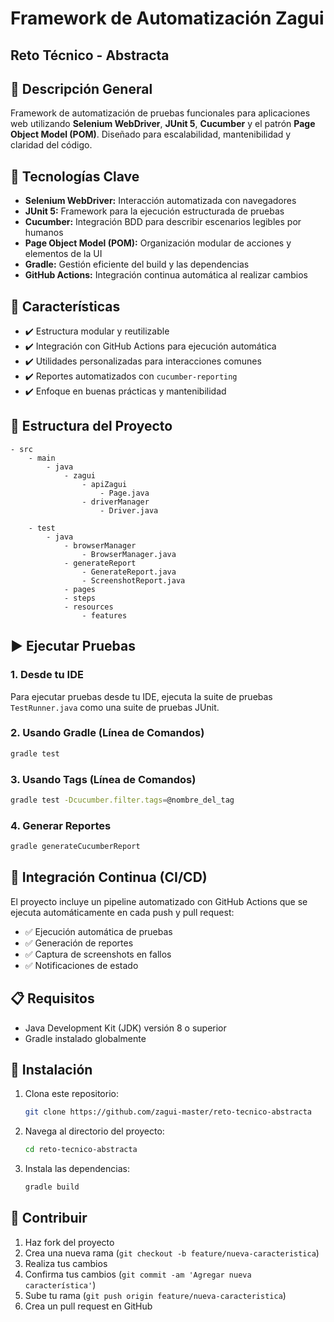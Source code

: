 # Framework de Automatización Zagui

## Reto Técnico - Abstracta

## 🧪 Descripción General

Framework de automatización de pruebas funcionales para aplicaciones web utilizando **Selenium WebDriver**, **JUnit 5**,
**Cucumber** y el patrón **Page Object Model (POM)**. Diseñado para escalabilidad, mantenibilidad y claridad del código.

## 🚀 Tecnologías Clave

- **Selenium WebDriver:** Interacción automatizada con navegadores
- **JUnit 5:** Framework para la ejecución estructurada de pruebas
- **Cucumber:** Integración BDD para describir escenarios legibles por humanos
- **Page Object Model (POM):** Organización modular de acciones y elementos de la UI
- **Gradle:** Gestión eficiente del build y las dependencias
- **GitHub Actions:** Integración continua automática al realizar cambios

## 🎯 Características

- ✔️ Estructura modular y reutilizable
- ✔️ Integración con GitHub Actions para ejecución automática
- ✔️ Utilidades personalizadas para interacciones comunes
- ✔️ Reportes automatizados con `cucumber-reporting`
- ✔️ Enfoque en buenas prácticas y mantenibilidad

## 📁 Estructura del Proyecto

```
- src
    - main
        - java
            - zagui
                - apiZagui
                    - Page.java
                - driverManager
                    - Driver.java

    - test
        - java
            - browserManager
                - BrowserManager.java
            - generateReport
                - GenerateReport.java
                - ScreenshotReport.java
            - pages
            - steps
            - resources
                - features
```

## ▶️ Ejecutar Pruebas

### 1. Desde tu IDE

Para ejecutar pruebas desde tu IDE, ejecuta la suite de pruebas `TestRunner.java` como una suite de pruebas JUnit.

### 2. Usando Gradle (Línea de Comandos)

```bash
gradle test
```

### 3. Usando Tags (Línea de Comandos)

```bash
gradle test -Dcucumber.filter.tags=@nombre_del_tag
```

### 4. Generar Reportes

```bash
gradle generateCucumberReport
```

## 🔄 Integración Continua (CI/CD)

El proyecto incluye un pipeline automatizado con GitHub Actions que se ejecuta automáticamente en cada push y pull
request:

- ✅ Ejecución automática de pruebas
- ✅ Generación de reportes
- ✅ Captura de screenshots en fallos
- ✅ Notificaciones de estado

## 📋 Requisitos

- Java Development Kit (JDK) versión 8 o superior
- Gradle instalado globalmente

## 🔧 Instalación

1. Clona este repositorio:
   ```bash
   git clone https://github.com/zagui-master/reto-tecnico-abstracta
   ```

2. Navega al directorio del proyecto:
   ```bash
   cd reto-tecnico-abstracta
   ```

3. Instala las dependencias:
   ```bash
   gradle build
   ```

## 🤝 Contribuir

1. Haz fork del proyecto
2. Crea una nueva rama (`git checkout -b feature/nueva-caracteristica`)
3. Realiza tus cambios
4. Confirma tus cambios (`git commit -am 'Agregar nueva característica'`)
5. Sube tu rama (`git push origin feature/nueva-caracteristica`)
6. Crea un pull request en GitHub